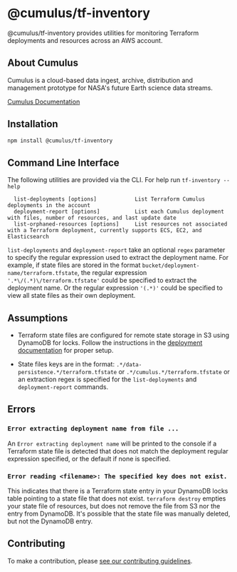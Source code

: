 # @cumulus/tf-inventory

@cumulus/tf-inventory provides utilities for monitoring Terraform deployments and resources across an AWS account.

## About Cumulus

Cumulus is a cloud-based data ingest, archive, distribution and management prototype for NASA's future Earth science data streams.

[Cumulus Documentation](https://nasa.github.io/cumulus)

## Installation

```bash
npm install @cumulus/tf-inventory
```

## Command Line Interface

The following utilities are provided via the CLI. For help run `tf-inventory --help`

```
  list-deployments [options]            List Terraform Cumulus deployments in the account
  deployment-report [options]           List each Cumulus deployment with files, number of resources, and last update date
  list-orphaned-resources [options]     List resources not associated with a Terraform deployment, currently supports ECS, EC2, and Elasticsearch
```

`list-deployments` and `deployment-report` take an optional `regex` parameter to specify the regular expression used to extract the deployment name. For example, if state files are stored in the format `bucket/deployment-name/terraform.tfstate`, the regular expression `'.*\/(.*)\/terraform.tfstate'` could be specified to extract the deployment name. Or the regular expression `'(.*)'` could be specified to view all state files as their own deployment.

## Assumptions

- Terraform state files are configured for remote state storage in S3 using DynamoDB for locks. Follow the instructions in the [deployment documentation](https://nasa.github.io/cumulus/docs/deployment/deployment-readme#create-resources-for-terraform-state) for proper setup.

- State files keys are in the format: `.*/data-persistence.*/terraform.tfstate` or `.*/cumulus.*/terraform.tfstate` or an extraction regex is specified for the `list-deployments` and `deployment-report` commands.

## Errors

### `Error extracting deployment name from file ...`

An `Error extracting deployment name` will be printed to the console if a Terraform state file is detected that does not match the deployment regular expression specified, or the default if none is specified.

### `Error reading <filename>: The specified key does not exist.`

This indicates that there is a Terraform state entry in your DynamoDB locks table pointing to a state file that does not exist. `terraform destroy` empties your state file of resources, but does not remove the file from S3 nor the entry from DynamoDB. It's possible that the state file was manually deleted, but not the DynamoDB entry.

## Contributing

To make a contribution, please [see our contributing guidelines](https://github.com/nasa/cumulus/blob/master/CONTRIBUTING.md).
